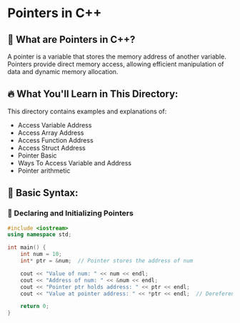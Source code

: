 # Pointers in C++

## 📌 What are Pointers in C++?
A pointer is a variable that stores the memory address of another variable. Pointers provide direct memory access, allowing efficient manipulation of data and dynamic memory allocation.

## 🔥 What You'll Learn in This Directory:
This directory contains examples and explanations of:
- Access Variable Address
- Access Array Address
- Access Function Address
- Access Struct Address
- Pointer Basic
- Ways To Access Variable and Address
- Pointer arithmetic

## 📝 Basic Syntax:

### 🔹 Declaring and Initializing Pointers
```cpp
#include <iostream>
using namespace std;

int main() {
    int num = 10;
    int* ptr = &num;  // Pointer stores the address of num

    cout << "Value of num: " << num << endl;
    cout << "Address of num: " << &num << endl;
    cout << "Pointer ptr holds address: " << ptr << endl;
    cout << "Value at pointer address: " << *ptr << endl;  // Dereferencing

    return 0;
}
